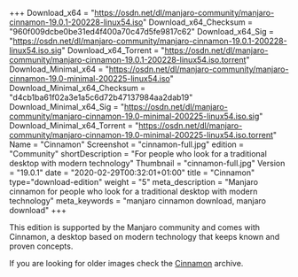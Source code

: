 +++
Download_x64 = "https://osdn.net/dl/manjaro-community/manjaro-cinnamon-19.0.1-200228-linux54.iso"
Download_x64_Checksum = "960f009dcbe0be31ed4f400a70c47d5fe9817c62"
Download_x64_Sig = "https://osdn.net/dl/manjaro-community/manjaro-cinnamon-19.0.1-200228-linux54.iso.sig"
Download_x64_Torrent = "https://osdn.net/dl/manjaro-community/manjaro-cinnamon-19.0.1-200228-linux54.iso.torrent"
Download_Minimal_x64 = "https://osdn.net/dl/manjaro-community/manjaro-cinnamon-19.0-minimal-200225-linux54.iso"
Download_Minimal_x64_Checksum = "d4cb1ba61f02a3e1a5c6d72b47137984aa2dab19"
Download_Minimal_x64_Sig = "https://osdn.net/dl/manjaro-community/manjaro-cinnamon-19.0-minimal-200225-linux54.iso.sig"
Download_Minimal_x64_Torrent = "https://osdn.net/dl/manjaro-community/manjaro-cinnamon-19.0-minimal-200225-linux54.iso.torrent"
Name = "Cinnamon"
Screenshot = "cinnamon-full.jpg"
edition = "Community"
shortDescription = "For people who look for a traditional desktop with modern technology"
Thumbnail = "cinnamon-full.jpg"
Version = "19.0.1"
date = "2020-02-29T00:32:01+01:00"
title = "Cinnamon"
type="download-edition"
weight = "5"
meta_description = "Manjaro cinnamon for people who look for a traditional desktop with modern technology"
meta_keywords = "manjaro cinnamon download, manjaro download"
+++

This edition is supported by the Manjaro community and comes with Cinnamon, a desktop based on modern technology that keeps known and proven concepts.

If you are looking for older images check the [Cinnamon](https://osdn.net/projects/manjaro-archive/storage/cinnamon/) archive.

